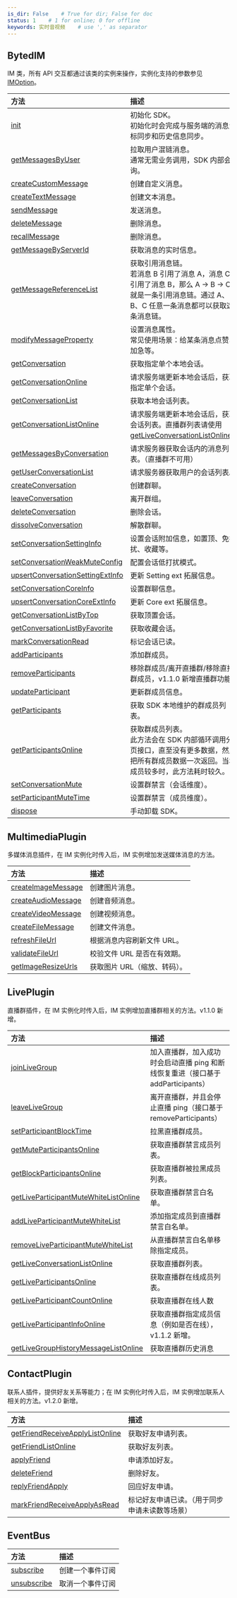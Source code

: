 ```yaml
---
is_dir: False    # True for dir; False for doc
status: 1    # 1 for online; 0 for offline
keywords: 实时音视频    # use ',' as separator
---
```


## BytedIM

IM 类，所有 API 交互都通过该类的实例来操作，实例化支持的参数参见 [IMOption](293494.md#imoption)。

| 方法 | 描述 |
| :-- | :-- |
| [init](293491.md#bytedim-init) | 初始化 SDK。<br>初始化时会完成与服务端的消息游标同步和历史信息同步。 |
| [getMessagesByUser](293491.md#bytedim-getmessagesbyuser) | 拉取用户混链消息。<br>通常无需业务调用，SDK 内部会轮询。 |
| [createCustomMessage](293491.md#bytedim-createcustommessage) | 创建自定义消息。 |
| [createTextMessage](293491.md#bytedim-createtextmessage) | 创建文本消息。 |
| [sendMessage](293491.md#bytedim-sendmessage) | 发送消息。 |
| [deleteMessage](293491.md#bytedim-deletemessage) | 删除消息。 |
| [recallMessage](293491.md#bytedim-recallmessage) | 删除消息。 |
| [getMessageByServerId](293491.md#bytedim-getmessagebyserverid) | 获取消息的实时信息。 |
| [getMessageReferenceList](293491.md#bytedim-getmessagereferencelist) | 获取引用消息链。<br>若消息 B 引用了消息 A，消息 C 引用了消息 B，那么 A -> B -> C 就是一条引用消息链。通过 A、B、C 任意一条消息都可以获取这条消息链。 |
| [modifyMessageProperty](293491.md#bytedim-modifymessageproperty) | 设置消息属性。<br>常见使用场景：给某条消息点赞、加急等。 |
| [getConversation](293491.md#bytedim-getconversation) | 获取指定单个本地会话。 |
| [getConversationOnline](293491.md#bytedim-getconversationonline) | 请求服务端更新本地会话后，获取指定单个会话。 |
| [getConversationList](293491.md#bytedim-getconversationlist) | 获取本地会话列表。 |
| [getConversationListOnline](293491.md#bytedim-getconversationlistonline) | 请求服务端更新本地会话后，获取会话列表。直播群列表请使用 [getLiveConversationListOnline](293491.md#getliveconversationlistonline)。 |
| [getMessagesByConversation](293491.md#bytedim-getmessagesbyconversation) | 请求服务器获取会话内的消息列表。（直播群不可用） |
| [getUserConversationList](293491.md#bytedim-getuserconversationlist) | 请求服务器获取用户的会话列表。 |
| [createConversation](293491.md#bytedim-createconversation) | 创建群聊。 |
| [leaveConversation](293491.md#bytedim-leaveconversation) | 离开群组。 |
| [deleteConversation](293491.md#bytedim-deleteconversation) | 删除会话。 |
| [dissolveConversation](293491.md#bytedim-dissolveconversation) | 解散群聊。 |
| [setConversationSettingInfo](293491.md#bytedim-setconversationsettinginfo) | 设置会话附加信息，如置顶、免打扰、收藏等。 |
| [setConversationWeakMuteConfig](293491.md#bytedim-setconversationweakmuteconfig) | 配置会话低打扰模式。 |
| [upsertConversationSettingExtInfo](293491.md#bytedim-upsertconversationsettingextinfo) | 更新 Setting ext 拓展信息。 |
| [setConversationCoreInfo](293491.md#bytedim-setconversationcoreinfo) | 设置群聊信息。 |
| [upsertConversationCoreExtInfo](293491.md#bytedim-upsertconversationcoreextinfo) | 更新 Core ext 拓展信息。 |
| [getConversationListByTop](293491.md#bytedim-getconversationlistbytop) | 获取顶置会话。 |
| [getConversationListByFavorite](293491.md#bytedim-getconversationlistbyfavorite) | 获取收藏会话。 |
| [markConversationRead](293491.md#bytedim-markconversationread) | 标记会话已读。 |
| [addParticipants](293491.md#bytedim-addparticipants) | 添加群成员。 |
| [removeParticipants](293491.md#bytedim-removeparticipants) | 移除群成员/离开直播群/移除直播群成员，v1.1.0 新增直播群功能。 |
| [updateParticipant](293491.md#bytedim-updateparticipant) | 更新群成员信息。 |
| [getParticipants](293491.md#bytedim-getparticipants) | 获取 SDK 本地维护的群成员列表。 |
| [getParticipantsOnline](293491.md#bytedim-getparticipantsonline) | 获取群成员列表。<br>此方法会在 SDK 内部循环调用分页接口，直至没有更多数据，然后把所有群成员数据一次返回。当群成员较多时，此方法耗时较久。 |
| [setConversationMute](293491.md#bytedim-setconversationmute) | 设置群禁言（会话维度）。 |
| [setParticipantMuteTime](293491.md#bytedim-setparticipantmutetime) | 设置群禁言（成员维度）。 |
| [dispose](293491.md#bytedim-dispose) | 手动卸载 SDK。 |

## MultimediaPlugin

多媒体消息插件，在 IM 实例化时传入后，IM 实例增加发送媒体消息的方法。

| 方法 | 描述 |
| :-- | :-- |
| [createImageMessage](293491.md#multimediaplugin-createimagemessage) | 创建图片消息。 |
| [createAudioMessage](293491.md#multimediaplugin-createaudiomessage) | 创建音频消息。 |
| [createVideoMessage](293491.md#multimediaplugin-createvideomessage) | 创建视频消息。 |
| [createFileMessage](293491.md#multimediaplugin-createfilemessage) | 创建文件消息。 |
| [refreshFileUrl](293491.md#multimediaplugin-refreshfileurl) | 根据消息内容刷新文件 URL。 |
| [validateFileUrl](293491.md#multimediaplugin-validatefileurl) | 校验文件 URL 是否在有效期。 |
| [getImageResizeUrls](293491.md#multimediaplugin-getimageresizeurls) | 获取图片 URL（缩放、转码）。 |

## LivePlugin

直播群插件，在 IM 实例化时传入后，IM 实例增加直播群相关的方法。v1.1.0 新增。

| 方法 | 描述 |
| :-- | :-- |
| [joinLiveGroup](293491.md#liveplugin-joinlivegroup) | 加入直播群，加入成功时会启动直播 ping 和断线恢复重进（接口基于 addParticipants） |
| [leaveLiveGroup](293491.md#liveplugin-leavelivegroup) | 离开直播群，并且会停止直播 ping（接口基于 removeParticipants） |
| [setParticipantBlockTime](293491.md#liveplugin-setparticipantblocktime) | 拉黑直播群成员。 |
| [getMuteParticipantsOnline](293491.md#liveplugin-getmuteparticipantsonline) | 获取直播群禁言成员列表。 |
| [getBlockParticipantsOnline](293491.md#liveplugin-getblockparticipantsonline) | 获取直播群被拉黑成员列表。 |
| [getLiveParticipantMuteWhiteListOnline](293491.md#liveplugin-getliveparticipantmutewhitelistonline) | 获取直播群禁言白名单。 |
| [addLiveParticipantMuteWhiteList](293491.md#liveplugin-addliveparticipantmutewhitelist) | 添加指定成员到直播群禁言白名单。 |
| [removeLiveParticipantMuteWhiteList](293491.md#liveplugin-removeliveparticipantmutewhitelist) | 从直播群禁言白名单移除指定成员。 |
| [getLiveConversationListOnline](293491.md#liveplugin-getliveconversationlistonline) | 获取直播群列表。 |
| [getLiveParticipantsOnline](293491.md#liveplugin-getliveparticipantsonline) | 获取直播群在线成员列表。 |
| [getLiveParticipantCountOnline](293491.md#liveplugin-getliveparticipantcountonline) | 获取直播群在线人数 |
| [getLiveParticipantInfoOnline](293491.md#liveplugin-getliveparticipantinfoonline) | 获取直播群指定成员信息（例如是否在线），v1.1.2 新增。 |
| [getLiveGroupHistoryMessageListOnline](293491.md#liveplugin-getlivegrouphistorymessagelistonline) | 获取直播群历史消息 |

## ContactPlugin

联系人插件，提供好友关系等能力；在 IM 实例化时传入后，IM 实例增加联系人相关的方法。v1.2.0 新增。

| 方法 | 描述 |
| :-- | :-- |
| [getFriendReceiveApplyListOnline](293491.md#contactplugin-getfriendreceiveapplylistonline) | 获取好友申请列表。 |
| [getFriendListOnline](293491.md#contactplugin-getfriendlistonline) | 获取好友列表。 |
| [applyFriend](293491.md#contactplugin-applyfriend) | 申请添加好友。 |
| [deleteFriend](293491.md#contactplugin-deletefriend) | 删除好友。 |
| [replyFriendApply](293491.md#contactplugin-replyfriendapply) | 回应好友申请。 |
| [markFriendReceiveApplyAsRead](293491.md#contactplugin-markfriendreceiveapplyasread) | 标记好友申请已读。（用于同步申请未读数等场景） |

## EventBus

| 方法 | 描述 |
| :-- | :-- |
| [subscribe](293491.md#eventbus-subscribe) | 创建一个事件订阅 |
| [unsubscribe](293491.md#eventbus-unsubscribe) | 取消一个事件订阅 |
